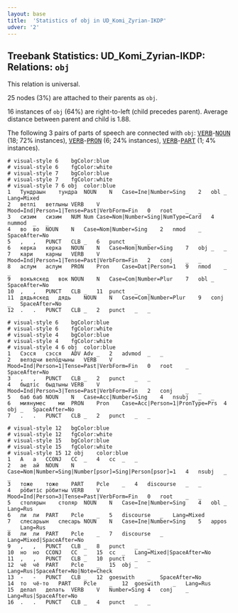 ```yaml
---
layout: base
title:  'Statistics of obj in UD_Komi_Zyrian-IKDP'
udver: '2'
---
```


## Treebank Statistics: UD_Komi_Zyrian-IKDP: Relations: `obj`

This relation is universal.

25 nodes (3%) are attached to their parents as `obj`.

16 instances of `obj` (64%) are right-to-left (child precedes parent).
Average distance between parent and child is 1.88.

The following 3 pairs of parts of speech are connected with `obj`: <tt><a href="kpv_ikdp-pos-VERB.html">VERB</a></tt>-<tt><a href="kpv_ikdp-pos-NOUN.html">NOUN</a></tt> (18; 72% instances), <tt><a href="kpv_ikdp-pos-VERB.html">VERB</a></tt>-<tt><a href="kpv_ikdp-pos-PRON.html">PRON</a></tt> (6; 24% instances), <tt><a href="kpv_ikdp-pos-VERB.html">VERB</a></tt>-<tt><a href="kpv_ikdp-pos-PART.html">PART</a></tt> (1; 4% instances).


~~~ conllu
# visual-style 6	bgColor:blue
# visual-style 6	fgColor:white
# visual-style 7	bgColor:blue
# visual-style 7	fgColor:white
# visual-style 7 6 obj	color:blue
1	Тундраын	тундра	NOUN	N	Case=Ine|Number=Sing	2	obl	_	Lang=Mixed
2	ветлі	ветлыны	VERB	V	Mood=Ind|Person=1|Tense=Past|VerbForm=Fin	0	root	_	_
3	сизим	сизим	NUM	Num	Case=Nom|Number=Sing|NumType=Card	4	nummod	_	_
4	во	во	NOUN	N	Case=Nom|Number=Sing	2	nmod	_	SpaceAfter=No
5	,	,	PUNCT	CLB	_	6	punct	_	_
6	керка	керка	NOUN	N	Case=Nom|Number=Sing	7	obj	_	_
7	кари	карны	VERB	V	Mood=Ind|Person=1|Tense=Past|VerbForm=Fin	2	conj	_	_
8	аслум	аслум	PRON	Pron	Case=Dat|Person=1	9	nmod	_	_
9	вокъяскед	вок	NOUN	N	Case=Com|Number=Plur	7	obl	_	SpaceAfter=No
10	,	,	PUNCT	CLB	_	11	punct	_	_
11	дядьяскед	дядь	NOUN	N	Case=Com|Number=Plur	9	conj	_	SpaceAfter=No
12	.	.	PUNCT	CLB	_	2	punct	_	_

~~~


~~~ conllu
# visual-style 6	bgColor:blue
# visual-style 6	fgColor:white
# visual-style 4	bgColor:blue
# visual-style 4	fgColor:white
# visual-style 4 6 obj	color:blue
1	Сэсся	сэсся	ADV	Adv	_	2	advmod	_	_
2	велэдчи	велӧдчыны	VERB	V	Mood=Ind|Person=1|Tense=Past|VerbForm=Fin	0	root	_	SpaceAfter=No
3	,	,	PUNCT	CLB	_	2	punct	_	_
4	быдтіс	быдтыны	VERB	V	Mood=Ind|Person=3|Tense=Past|VerbForm=Fin	2	conj	_	_
5	баб	баб	NOUN	N	Case=Acc|Number=Sing	4	nsubj	_	_
6	миянумес	ми	PRON	Pron	Case=Acc|Person=1|PronType=Prs	4	obj	_	SpaceAfter=No
7	.	.	PUNCT	CLB	_	2	punct	_	_

~~~


~~~ conllu
# visual-style 12	bgColor:blue
# visual-style 12	fgColor:white
# visual-style 15	bgColor:blue
# visual-style 15	fgColor:white
# visual-style 15 12 obj	color:blue
1	А	а	CCONJ	CC	_	4	cc	_	_
2	ае	ай	NOUN	N	Case=Nom|Number=Sing|Number[psor]=Sing|Person[psor]=1	4	nsubj	_	_
3	тоже	тоже	PART	Pcle	_	4	discourse	_	_
4	рӧбитіс	рӧбитны	VERB	V	Mood=Ind|Person=3|Tense=Past|VerbForm=Fin	0	root	_	_
5	столярын	столяр	NOUN	N	Case=Ine|Number=Sing	4	obl	_	Lang=Rus
6	ли	ли	PART	Pcle	_	5	discourse	_	Lang=Mixed
7	слесарьын	слесарь	NOUN	N	Case=Ine|Number=Sing	5	appos	_	Lang=Rus
8	ли	ли	PART	Pcle	_	7	discourse	_	Lang=Mixed|SpaceAfter=No
9	,	,	PUNCT	CLB	_	8	punct	_	_
10	но	но	CCONJ	CC	_	15	cc	_	Lang=Mixed|SpaceAfter=No
11	,	,	PUNCT	CLB	_	10	punct	_	_
12	чё	чё	PART	Pcle	_	15	obj	_	Lang=Rus|SpaceAfter=No|Note=Check
13	-	-	PUNCT	CLB	_	12	goeswith	_	SpaceAfter=No
14	то	чё-то	PART	Pcle	_	12	goeswith	_	Lang=Rus
15	делал	делать	VERB	V	Number=Sing	4	conj	_	Lang=Rus|SpaceAfter=No
16	.	.	PUNCT	CLB	_	4	punct	_	_

~~~


